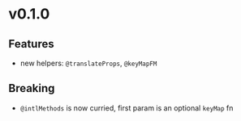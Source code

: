 # v0.1.0

## Features

- new helpers: `@translateProps`, `@keyMapFM`

## Breaking

- `@intlMethods` is now curried, first param is an optional `keyMap` fn